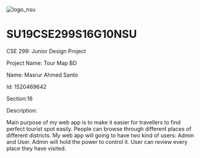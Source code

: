 ![logo_nsu](https://user-images.githubusercontent.com/51715637/60523294-4982fb80-9d0c-11e9-9f5a-e0d6959b9550.png)

 # SU19CSE299S16G10NSU
 
 CSE 299: Junior Design Project

 Project Name: Tour Map BD

 Name: Masrur Ahmed Santo

 Id: 1520469642

 Section:16

Description:

Main purpose of my web app is to make it easier for travellers to find perfect tourist spot easily. People can browse through different places of different districts. My web app will going to have two kind of users: Admin and User. Admin will hold the power to control it. User can review every place they have visited. 



